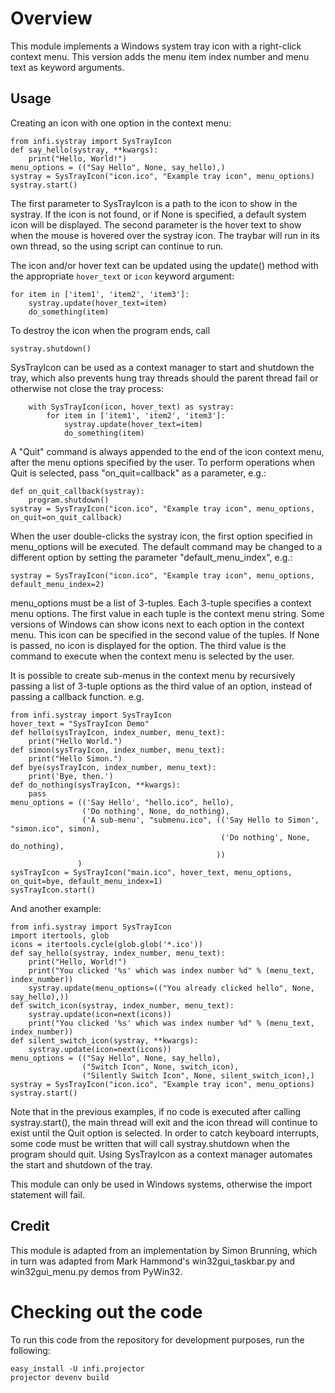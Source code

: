Overview
========
This module implements a Windows system tray icon with a right-click context menu. This version adds the menu item index number and menu text as keyword arguments.


Usage
-----
Creating an icon with one option in the context menu:

    from infi.systray import SysTrayIcon
    def say_hello(systray, **kwargs):
        print("Hello, World!")
    menu_options = (("Say Hello", None, say_hello),)
    systray = SysTrayIcon("icon.ico", "Example tray icon", menu_options)
    systray.start()

The first parameter to SysTrayIcon is a path to the icon to show in the systray. If the icon is not found, or
if None is specified, a default system icon will be displayed.
The second parameter is the hover text to show when the mouse is hovered over the systray icon.
The traybar will run in its own thread, so the using script can continue to run.

The icon and/or hover text can be updated using the update() method with the appropriate `hover_text` or `icon` keyword argument:

    for item in ['item1', 'item2', 'item3']:
        systray.update(hover_text=item)
        do_something(item)

To destroy the icon when the program ends, call

    systray.shutdown()

SysTrayIcon can be used as a context manager to start and shutdown the tray, which also prevents hung tray threads should the parent thread fail or otherwise not close the tray process:

        with SysTrayIcon(icon, hover_text) as systray:
            for item in ['item1', 'item2', 'item3']:
                systray.update(hover_text=item)
                do_something(item)

A "Quit" command is always appended to the end of the icon context menu, after the menu options specified by the user.
To perform operations when Quit is selected, pass "on_quit=callback" as a parameter, e.g.:

    def on_quit_callback(systray):
        program.shutdown()
    systray = SysTrayIcon("icon.ico", "Example tray icon", menu_options, on_quit=on_quit_callback)

When the user double-clicks the systray icon, the first option specified in menu_options will be executed. The default
command may be changed to a different option by setting the parameter "default_menu_index", e.g.:

    systray = SysTrayIcon("icon.ico", "Example tray icon", menu_options, default_menu_index=2)

menu_options must be a list of 3-tuples. Each 3-tuple specifies a context menu options. The first value in each tuple
is the context menu string.
Some versions of Windows can show icons next to each option in the context menu. This icon can be specified in
the second value of the tuples. If None is passed, no icon is displayed for the option.
The third value is the command to execute when the context menu is selected by the user.

It is possible to create sub-menus in the context menu by recursively passing a list of 3-tuple options as the third
value of an option, instead of passing a callback function. e.g.

    from infi.systray import SysTrayIcon
    hover_text = "SysTrayIcon Demo"
    def hello(sysTrayIcon, index_number, menu_text):
        print("Hello World.")
    def simon(sysTrayIcon, index_number, menu_text):
        print("Hello Simon.")
    def bye(sysTrayIcon, index_number, menu_text):
        print('Bye, then.')
    def do_nothing(sysTrayIcon, **kwargs):
        pass
    menu_options = (('Say Hello', "hello.ico", hello),
                    ('Do nothing', None, do_nothing),
                    ('A sub-menu', "submenu.ico", (('Say Hello to Simon', "simon.ico", simon),
                                                   ('Do nothing', None, do_nothing),
                                                  ))
                   )
    sysTrayIcon = SysTrayIcon("main.ico", hover_text, menu_options, on_quit=bye, default_menu_index=1)
    sysTrayIcon.start()

And another example:

    from infi.systray import SysTrayIcon
    import itertools, glob
    icons = itertools.cycle(glob.glob('*.ico'))
    def say_hello(systray, index_number, menu_text):
        print("Hello, World!")
        print("You clicked '%s' which was index number %d" % (menu_text, index_number))
        systray.update(menu_options=(("You already clicked hello", None, say_hello),))
    def switch_icon(systray, index_number, menu_text):
        systray.update(icon=next(icons))
        print("You clicked '%s' which was index number %d" % (menu_text, index_number))
    def silent_switch_icon(systray, **kwargs):
        systray.update(icon=next(icons))
    menu_options = (("Say Hello", None, say_hello),
                    ("Switch Icon", None, switch_icon),
                    ("Silently Switch Icon", None, silent_switch_icon),)
    systray = SysTrayIcon("icon.ico", "Example tray icon", menu_options)
    systray.start()

	
Note that in the previous examples, if no code is executed after calling systray.start(), the main thread will
exit and the icon thread will continue to exist until the Quit option is selected. In order to catch keyboard
interrupts, some code must be written that will call systray.shutdown when the program should quit.
Using SysTrayIcon as a context manager automates the start and shutdown of the tray.

This module can only be used in Windows systems, otherwise the import statement will fail.

Credit
------
This module is adapted from an implementation by Simon Brunning, which in turn was adapted from Mark Hammond's
win32gui_taskbar.py and win32gui_menu.py demos from PyWin32.

Checking out the code
=====================

To run this code from the repository for development purposes, run the following:

    easy_install -U infi.projector
    projector devenv build
